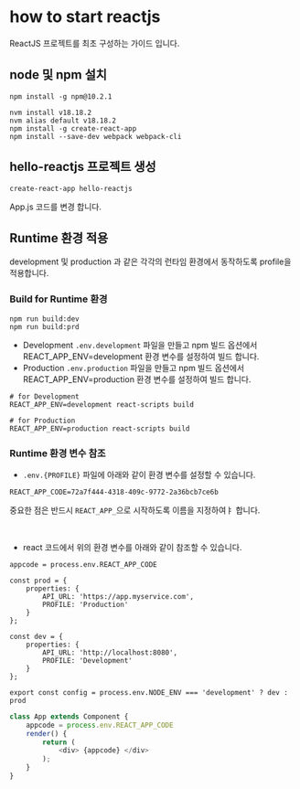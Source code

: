 # how to start reactjs

ReactJS 프로젝트를 최초 구성하는 가이드 입니다. 

## node 및 npm 설치
```
npm install -g npm@10.2.1

nvm install v18.18.2
nvm alias default v18.18.2
npm install -g create-react-app
npm install --save-dev webpack webpack-cli
```

## hello-reactjs 프로젝트 생성

```
create-react-app hello-reactjs
```

App.js 코드를 변경 합니다.

## Runtime 환경 적용
development 및 production 과 같은 각각의 런타임 환경에서 동작하도록 profile을 적용합니다.



### Build for Runtime 환경

```
npm run build:dev
npm run build:prd
```

- Development `.env.development` 파일을 만들고 npm 빌드 옵션에서 REACT_APP_ENV=development 환경 변수를 설정하여 빌드 합니다.
- Production `.env.production` 파일을 만들고 npm 빌드 옵션에서 REACT_APP_ENV=production 환경 변수를 설정하여 빌드 합니다.

```
# for Development
REACT_APP_ENV=development react-scripts build

# for Production
REACT_APP_ENV=production react-scripts build
```

### Runtime 환경 변수 참조

- `.env.{PROFILE}` 파일에 아래와 같이 환경 변수를 설정할 수 있습니다.

```
REACT_APP_CODE=72a7f444-4318-409c-9772-2a36bcb7ce6b
```

중요한 점은 반드시 `REACT_APP_`으로 시작하도록 이름을 지정하여ㅑ 합니다.

<br>

- react 코드에서 위의 환경 변수를 아래와 같이 참조할 수 있습니다.

```
appcode = process.env.REACT_APP_CODE

const prod = {
    properties: {
        API_URL: 'https://app.myservice.com',
        PROFILE: 'Production'
    }
};

const dev = {
    properties: {
        API_URL: 'http://localhost:8080',
        PROFILE: 'Development'
    }
};

export const config = process.env.NODE_ENV === 'development' ? dev : prod
```

```typescript
class App extends Component {
    appcode = process.env.REACT_APP_CODE
    render() {
        return (
            <div> {appcode} </div>
        );
    }
}
```
